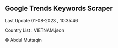 

## Google Trends Keywords Scraper 
 
Last Update 01-08-2023 , 10:35:46

Country List :
VIETNAM.json



© Abdul Muttaqin 
